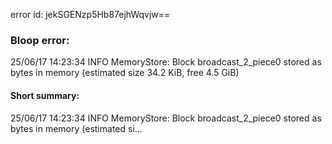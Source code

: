 error id: jekSGENzp5Hb87ejhWqvjw==
### Bloop error:

25/06/17 14:23:34 INFO MemoryStore: Block broadcast_2_piece0 stored as bytes in memory (estimated size 34.2 KiB, free 4.5 GiB)
#### Short summary: 

25/06/17 14:23:34 INFO MemoryStore: Block broadcast_2_piece0 stored as bytes in memory (estimated si...